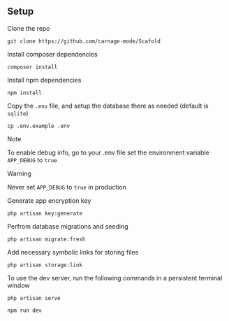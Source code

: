 ## Setup

Clone the repo

```
git clone https://github.com/carnage-mode/Scafold
```

Install composer dependencies

```
composer install
```

Install npm dependencies

```
npm install
```

Copy the `.env` file, and setup the database there as needed (default is `sqlite`)

```
cp .env.example .env
```

> [!NOTE]
> To enable debug info, go to your .env file set the environment variable `APP_DEBUG` to `true`

> [!WARNING]
> Never set `APP_DEBUG` to `true` in production

Generate app encryption key

```
php artisan key:generate
```

Perfrom database migrations and seeding

```
php artisan migrate:fresh
```

Add necessary symbolic links for storing files

```
php artisan storage:link
```

To use the dev server, run the following commands in a persistent terminal window

```
php artisan serve
```

```
npm run dev
```
